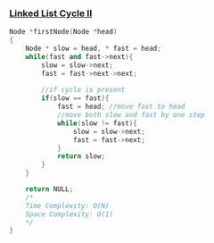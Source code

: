 ### [Linked List Cycle II](https://www.codingninjas.com/codestudio/problems/linked-list-cycle-ii_8230823?challengeSlug=striver-sde-challenge&leftPanelTab=0)

```cpp
Node *firstNode(Node *head)
{
    Node * slow = head, * fast = head;
    while(fast and fast->next){
        slow = slow->next;
        fast = fast->next->next;
        
        //if cycle is present
        if(slow == fast){
            fast = head; //move fast to head
            //move both slow and fast by one step
            while(slow != fast){
                slow = slow->next;
                fast = fast->next;
            }
            return slow;
        }
    }

    return NULL;
    /*
    Time Complexity: O(N)
    Space Complexity: O(1)
    */
}
```